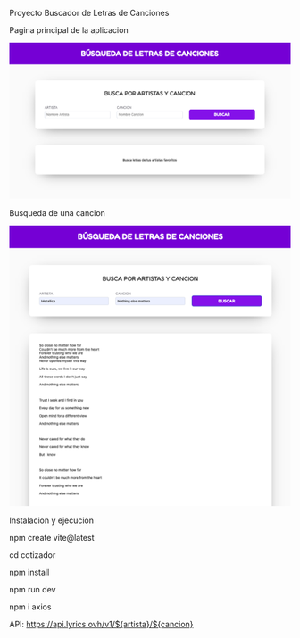 Proyecto Buscador de Letras de Canciones




Pagina principal de la aplicacion

![alt text](/src/img/Principal.png)


Busqueda de una cancion

![alt text](/src/img/Busqueda.png)








Instalacion y ejecucion



npm create vite@latest


cd cotizador

npm install 
 
npm run dev


npm i axios


API: https://api.lyrics.ovh/v1/${artista}/${cancion}